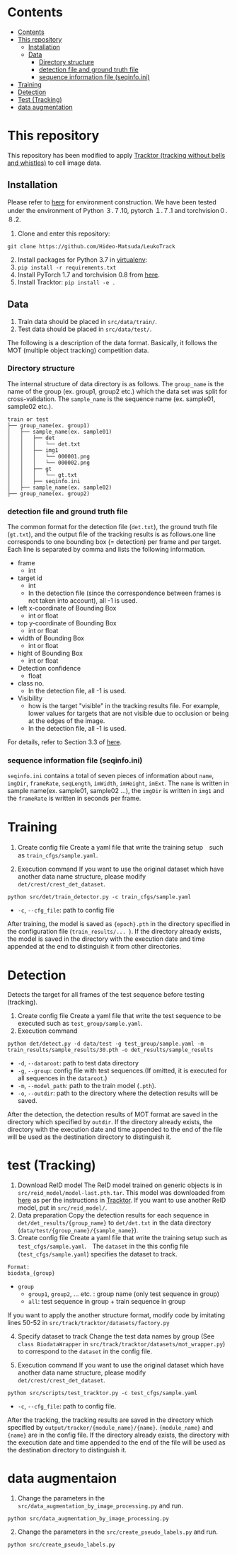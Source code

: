 # Contents
- [Contents](#Contents)
- [This repository](#This-repository)
  - [Installation](##Installation)
  - [Data](##Data)
    - [Directory structure](###Directory-structure)
    - [detection file and ground truth file](###detection-file-and-ground-truth-file)
    - [sequence information file (seqinfo.ini)](###sequence-information-file-(seqinfo.ini))
- [Training](#Training)
- [Detection](#Detection)
- [Test (Tracking)](#test-(Tracking))
- [data augmentation](#data-augmentaion)

# This repository
This repository has been modified to apply [Tracktor (tracking without bells and whistles)](https://github.com/phil-bergmann/tracking_wo_bnw) to cell image data.

## Installation
Please refer to [here](https://github.com/phil-bergmann/tracking_wo_bnw) for environment construction. We have been tested under the environment of Python ３.７.10, pytorch １.７.1 and torchvision０.８.2.
1. Clone and enter this repository:
  ```
  git clone https://github.com/Hideo-Matsuda/LeukoTrack
  ```
2. Install packages for Python 3.7 in [virtualenv](https://uoa-eresearch.github.io/eresearch-cookbook/recipe/2014/11/26/python-virtual-env/):
  1. `pip install -r requirements.txt`
  2. Install PyTorch 1.7 and torchvision 0.8 from [here](https://pytorch.org/get-started/previous-versions/#v160).
  3. Install Tracktor: `pip install -e .`

## Data
1. Train data should be placed in `src/data/train/`.
2. Test data should be placed in `src/data/test/`.

The following is a description of the data format. Basically, it follows the MOT (multiple object tracking) competition data.

### Directory structure
The internal structure of data directory is as follows. The `group_name` is the name of the group (ex. group1, group2 etc.) which the data set was split for cross-validation. The `sample_name` is the sequence name (ex. sample01, sample02 etc.).
```
train or test
├── group_name(ex. group1)
│   ├── sample_name(ex. sample01)
│   │   ├── det
│   │   │   └── det.txt
│   │   ├── img1
│   │   │   └── 000001.png
│   │   │   └── 000002.png
│   │   ├── gt
│   │   │   └── gt.txt
│   │   ├── seqinfo.ini
│   ├── sample_name(ex. sample02)
├── group_name(ex. group2)
```

### detection file and ground truth file
The common format for the detection file (`det.txt`), the ground truth file (`gt.txt`), and the output file of the tracking results is as follows.one line corresponds to one bounding box (= detection) per frame and per target. Each line is separated by comma and lists the following information.

- frame 
  * int
- target id
  * int
  * In the detection file (since the correspondence between frames is not taken into account), all -1 is used.
- left x-coordinate of Bounding Box
  * int or float
- top y-coordinate of Bounding Box
  * int or float
- width of Bounding Box
  * int or float
- hight of Bounding Box
  * int or float
- Detection confidence
  * float
- class no.
  * In the detection file, all -1 is used.
- Visibility 
  * how is the target "visible" in the tracking results file. For example, lower values for targets that are not visible due to occlusion or being at the edges of the image.
  * In the detection file, all -1 is used.

For details, refer to Section 3.3 of [here](https://arxiv.org/abs/1603.00831).

### sequence information file (seqinfo.ini)
`seqinfo.ini` contains a total of seven pieces of information about `name`, `imgDir`, `frameRate`, `seqLength`, `imWidth`, `imHeight`, `imExt`.
The `name` is written in sample name(ex. sample01, sample02 ...), the `imgDir` is written in `img1` and the `frameRate` is written in seconds per frame.

# Training
1. Create config file
Create a yaml file that write the training setup　such as `train_cfgs/sample.yaml`.

2. Execution command
If you want to use the original dataset which have another data name structure, please modify `det/crest/crest_det_dataset`.
```
python src/det/train_detector.py -c train_cfgs/sample.yaml

```
- `-c`, `--cfg_file`: path to config file

After training, the model is saved as `{epoch}.pth` in the directory specified in the configuration file (`train_results/... `). If the directory already exists, the model is saved in the directory with the execution date and time appended at the end to distinguish it from other directories.

# Detection
Detects the target for all frames of the test sequence before testing (tracking).
1. Create config file
Create a yaml file that write the test sequence to be executed such as `test_group/sample.yaml`.
2. Execution command
```
python det/detect.py -d data/test -g test_group/sample.yaml -m train_results/sample_results/30.pth -o det_results/sample_results
```
- `-d`, `--dataroot`: path to test data directory
- `-g`, `--group`: config file with test sequences.(If omitted, it is executed for all sequences in the `dataroot`.)
- `-m`, `--model_path`: path to the train model (`.pth`).
- `-o`, `--outdir`: path to the directory where the detection results will be saved.

After the detection, the detection results of MOT format are saved in the directory which specified by `outdir`. If the directory already exists, the directory with the execution date and time appended to the end of the file will be used as the destination directory to distinguish it.

# test (Tracking)
1. Download ReID model
The ReID model trained on generic objects is in `src/reid_model/model-last.pth.tar`. This model was downloaded from [here](https://vision.in.tum.de/webshare/u/meinhard/tracking_wo_bnw-output_v5.zip) as per the instructions in [Tracktor](https://github.com/phil-bergmann/tracking_wo_bnw). If you want to use another ReID model, put in `src/reid_model/`.
2. Data preparation
Copy the detection results for each sequence in `det/det_results/{group_name}` to `det/det.txt` in the data directory (`data/test/{group_name}/{sample_name}`). 
3. Create config file
Create a yaml file that write the training setup such as `test_cfgs/sample.yaml`.　The `dataset` in the this config file (`test_cfgs/sample.yaml`) specifies the dataset to track.
```
Format: 
biodata_{group}
```
- `group`
  - `group1`, `group2`, ... etc. : group name (only test sequence in group)
  - `all`: test sequence in group + train sequence in group

If you want to apply the another structure format, modify code by imitating lines 50-52 in `src/track/tracktor/datasets/factory.py`

4. Specify dataset to track
Change the test data names by group (See `class BiodataWrapper` in `src/track/tracktor/datasets/mot_wrapper.py`) to correspond to the `dataset` in the config file.

5. Execution command
If you want to use the original dataset which have another data name structure, please modify `det/crest/crest_det_dataset`.
```
python src/scripts/test_tracktor.py -c test_cfgs/sample.yaml
```
- `-c`, `--cfg_file`: path to config file.

After the tracking, the tracking results are saved in the directory which specified by `output/tracker/{module_name}/{name}`. `{module_name}` and `{name}` are in the config file.
If the directory already exists, the directory with the execution date and time appended to the end of the file will be used as the destination directory to distinguish it.

# data augmentaion
1. Change the parameters in the `src/data_augmentation_by_image_processing.py` and run.
```
python src/data_augmentation_by_image_processing.py
```
2. Change the parameters in the `src/create_pseudo_labels.py` and run.
```
python src/create_pseudo_labels.py
```
